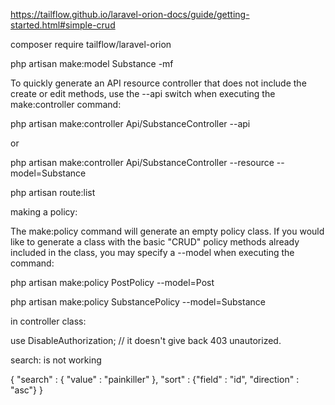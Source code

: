 https://tailflow.github.io/laravel-orion-docs/guide/getting-started.html#simple-crud

composer require tailflow/laravel-orion

php artisan make:model Substance -mf

To quickly generate an API resource controller that does not include the create or edit methods, use the --api switch when executing the make:controller command:

php artisan make:controller Api/SubstanceController --api

or

php artisan make:controller Api/SubstanceController --resource --model=Substance

php artisan route:list

making a policy:

The make:policy command will generate an empty policy class. If you would like to generate a class with the basic "CRUD" policy methods already included in the class, you may specify a --model when executing the command:

php artisan make:policy PostPolicy --model=Post

php artisan make:policy SubstancePolicy --model=Substance

in controller class:

use DisableAuthorization; // it doesn't give back 403 unautorized.

search: is not working

{
"search" : {
"value" : "painkiller"
},
"sort" :
{"field" : "id", "direction" : "asc"}
}
